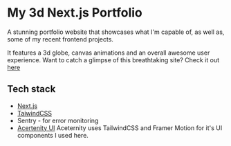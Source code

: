 # My 3d Next.js Portfolio

A stunning portfolio website that showcases what I'm capable of, as well as, some of my recent frontend projects. 

It features  a 3d globe, canvas animations and an overall awesome user experience. Want to catch a glimpse of this breathtaking site?
Check it out [here](https://game-max-tjf2.vercel.app/)

## Tech stack
- [Next.js](https://nextjs.org)
- [TaiwindCSS](https://tailwindcss.com)
- Sentry - for error monitoring
- [Acertenity UI](https://ui.aceternity.com)
  Aceternity uses TailwindCSS and Framer Motion for it's UI components I used here. 
